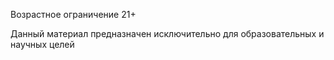 Возрастное ограничение 21+

Данный материал предназначен исключительно для образовательных и научных целей
